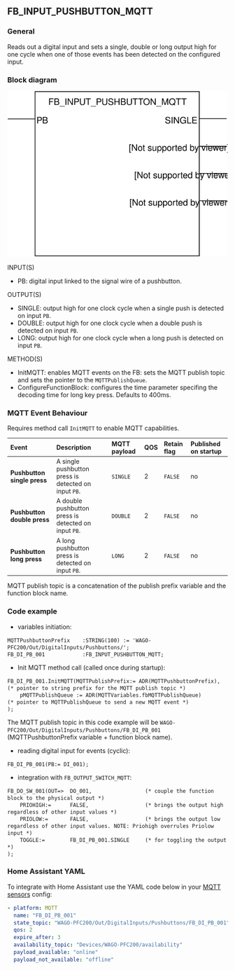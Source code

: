 ## FB_INPUT_PUSHBUTTON_MQTT

### __General__
Reads out a digital input and sets a single, double or long output high for one cycle when one of those events has been detected on the configured input.

### __Block diagram__

![FB_INPUT_PUSHBUTTON_MQTT](../_img/FB_INPUT_PUSHBUTTON_MQTT.svg)

INPUT(S)
- PB: digital input linked to the signal wire of a pushbutton.

OUTPUT(S)
- SINGLE: output high for one clock cycle when a single push is detected on input `PB`.
- DOUBLE: output high for one clock cycle when a double push is detected on input `PB`.
- LONG: output high for one clock cycle when a long push is detected on input `PB`.

METHOD(S)
- InitMQTT: enables MQTT events on the FB: sets the MQTT publish topic and sets the pointer to the `MQTTPublishQueue`.
- ConfigureFunctionBlock: configures the time parameter specifing the decoding time for long key press. Defaults to 400ms.

### __MQTT Event Behaviour__
Requires method call `InitMQTT` to enable MQTT capabilities.

| Event | Description | MQTT payload | QOS | Retain flag | Published on startup |
|:-------------|:------------------|:------------------|:------------------|:--------------------------|:--------------------------|
| **Pushbutton single press** | A single pushbutton press is detected on input `PB`. | `SINGLE` | 2 | `FALSE` | no
| **Pushbutton double press** | A double pushbutton press is detected on input `PB`. | `DOUBLE` | 2 | `FALSE` | no
| **Pushbutton long press**   | A long pushbutton press is detected on input `PB`. | `LONG` | 2 | `FALSE` | no

MQTT publish topic is a concatenation of the publish prefix variable and the function block name. 

### __Code example__

- variables initiation:
```
MQTTPushbuttonPrefix    :STRING(100) := 'WAGO-PFC200/Out/DigitalInputs/Pushbuttons/';
FB_DI_PB_001            :FB_INPUT_PUSHBUTTON_MQTT;
```

- Init MQTT method call (called once during startup):
```
FB_DI_PB_001.InitMQTT(MQTTPublishPrefix:= ADR(MQTTPushbuttonPrefix),    (* pointer to string prefix for the MQTT publish topic *)
    pMQTTPublishQueue := ADR(MQTTVariables.fbMQTTPublishQueue)          (* pointer to MQTTPublishQueue to send a new MQTT event *)
);
```
The MQTT publish topic in this code example will be `WAGO-PFC200/Out/DigitalInputs/Pushbuttons/FB_DI_PB_001` (MQTTPushbuttonPrefix variable + function block name).

- reading digital input for events (cyclic):
```
FB_DI_PB_001(PB:= DI_001);
```

- integration with `FB_OUTPUT_SWITCH_MQTT`:
```
FB_DO_SW_001(OUT=>  DO_001,                 (* couple the function block to the physical output *)
    PRIOHIGH:=      FALSE,                  (* brings the output high regardless of other input values *)
    PRIOLOW:=       FALSE,                  (* brings the output low regardless of other input values. NOTE: Priohigh overrules Priolow input *)
    TOGGLE:=        FB_DI_PB_001.SINGLE     (* for toggling the output *)	
);
```

### __Home Assistant YAML__
To integrate with Home Assistant use the YAML code below in your [MQTT sensors](https://www.home-assistant.io/components/sensor.mqtt/) config:

```YAML
- platform: MQTT
  name: "FB_DI_PB_001"
  state_topic: "WAGO-PFC200/Out/DigitalInputs/Pushbuttons/FB_DI_PB_001"
  qos: 2
  expire_after: 3
  availability_topic: "Devices/WAGO-PFC200/availability"
  payload_available: "online"
  payload_not_available: "offline"
```